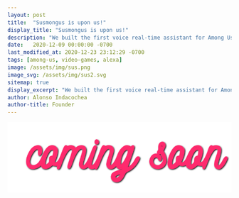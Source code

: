 ```yaml
---
layout: post
title:  "Susmongus is upon us!"
display_title: "Susmongus is upon us!"
description: "We built the first voice real-time assistant for Among Us. Try it out!"
date:   2020-12-09 00:00:00 -0700
last_modified_at: 2020-12-23 23:12:29 -0700
tags: [among-us, video-games, alexa]
image: /assets/img/sus.png
image_svg: /assets/img/sus2.svg
sitemap: true
display_excerpt: "We built the first voice real-time assistant for Among Us. Try it out!"
author: Alonso Indacochea
author-title: Founder
---
```

<img class="coming-soon" src="/assets/img/coming-soon-css.svg" alt="Coming soon!">